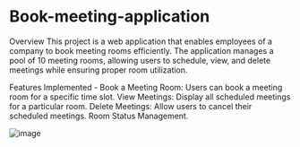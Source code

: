 # Book-meeting-application
Overview
This project is a web application that enables employees of a company to book meeting rooms efficiently. The application manages a pool of 10 meeting rooms, allowing users to schedule, view, and delete meetings while ensuring proper room utilization.

Features Implemented -
Book a Meeting Room: Users can book a meeting room for a specific time slot.
View Meetings: Display all scheduled meetings for a particular room.
Delete Meetings: Allow users to cancel their scheduled meetings.
Room Status Management.


![image](https://github.com/user-attachments/assets/2ea8b28b-4da4-491f-a61e-b92f82e10c99)
